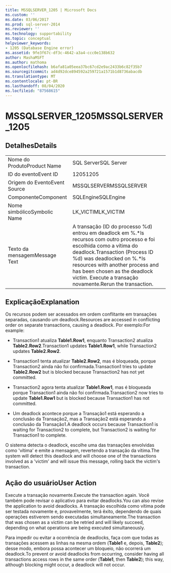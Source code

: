 ```yaml
---
title: MSSQLSERVER_1205 | Microsoft Docs
ms.custom: ''
ms.date: 03/06/2017
ms.prod: sql-server-2014
ms.reviewer: ''
ms.technology: supportability
ms.topic: conceptual
helpviewer_keywords:
- 1205 (Database Engine error)
ms.assetid: 9fe3f67c-df3c-4642-a3a4-ccc0e138b632
author: MashaMSFT
ms.author: mathoma
ms.openlocfilehash: b6afa81a05eea37bc67cd2e9ac2433b6c82f35b7
ms.sourcegitcommit: ad4d92dce894592a259721a1571b1d8736abacdb
ms.translationtype: MT
ms.contentlocale: pt-BR
ms.lasthandoff: 08/04/2020
ms.locfileid: "87568615"
---
```

# <a name="mssqlserver_1205"></a><span data-ttu-id="3cbfd-102">MSSQLSERVER_1205</span><span class="sxs-lookup"><span data-stu-id="3cbfd-102">MSSQLSERVER_1205</span></span>
    
## <a name="details"></a><span data-ttu-id="3cbfd-103">Detalhes</span><span class="sxs-lookup"><span data-stu-id="3cbfd-103">Details</span></span>  
  
|||  
|-|-|  
|<span data-ttu-id="3cbfd-104">Nome do Produto</span><span class="sxs-lookup"><span data-stu-id="3cbfd-104">Product Name</span></span>|<span data-ttu-id="3cbfd-105">SQL Server</span><span class="sxs-lookup"><span data-stu-id="3cbfd-105">SQL Server</span></span>|  
|<span data-ttu-id="3cbfd-106">ID do evento</span><span class="sxs-lookup"><span data-stu-id="3cbfd-106">Event ID</span></span>|<span data-ttu-id="3cbfd-107">1205</span><span class="sxs-lookup"><span data-stu-id="3cbfd-107">1205</span></span>|  
|<span data-ttu-id="3cbfd-108">Origem do Evento</span><span class="sxs-lookup"><span data-stu-id="3cbfd-108">Event Source</span></span>|<span data-ttu-id="3cbfd-109">MSSQLSERVER</span><span class="sxs-lookup"><span data-stu-id="3cbfd-109">MSSQLSERVER</span></span>|  
|<span data-ttu-id="3cbfd-110">Componente</span><span class="sxs-lookup"><span data-stu-id="3cbfd-110">Component</span></span>|<span data-ttu-id="3cbfd-111">SQLEngine</span><span class="sxs-lookup"><span data-stu-id="3cbfd-111">SQLEngine</span></span>|  
|<span data-ttu-id="3cbfd-112">Nome simbólico</span><span class="sxs-lookup"><span data-stu-id="3cbfd-112">Symbolic Name</span></span>|<span data-ttu-id="3cbfd-113">LK_VICTIM</span><span class="sxs-lookup"><span data-stu-id="3cbfd-113">LK_VICTIM</span></span>|  
|<span data-ttu-id="3cbfd-114">Texto da mensagem</span><span class="sxs-lookup"><span data-stu-id="3cbfd-114">Message Text</span></span>|<span data-ttu-id="3cbfd-115">A transação (ID do processo %d) entrou em deadlock em %.\*ls recursos com outro processo e foi escolhida como a vítima do deadlock.</span><span class="sxs-lookup"><span data-stu-id="3cbfd-115">Transaction (Process ID %d) was deadlocked on %.\*ls resources with another process and has been chosen as the deadlock victim.</span></span> <span data-ttu-id="3cbfd-116">Execute a transação novamente.</span><span class="sxs-lookup"><span data-stu-id="3cbfd-116">Rerun the transaction.</span></span>|  
  
## <a name="explanation"></a><span data-ttu-id="3cbfd-117">Explicação</span><span class="sxs-lookup"><span data-stu-id="3cbfd-117">Explanation</span></span>  
 <span data-ttu-id="3cbfd-118">Os recursos podem ser acessados em ordem conflitante em transações separadas, causando um deadlock.</span><span class="sxs-lookup"><span data-stu-id="3cbfd-118">Resources are accessed in conflicting order on separate transactions, causing a deadlock.</span></span> <span data-ttu-id="3cbfd-119">Por exemplo:</span><span class="sxs-lookup"><span data-stu-id="3cbfd-119">For example:</span></span>  
  
-   <span data-ttu-id="3cbfd-120">Transaction1 atualiza **Table1.Row1**, enquanto Transaction2 atualiza **Table2.Row2**.</span><span class="sxs-lookup"><span data-stu-id="3cbfd-120">Transaction1 updates **Table1.Row1**, while Transaction2 updates **Table2.Row2**.</span></span>  
  
-   <span data-ttu-id="3cbfd-121">Transaction1 tenta atualizar **Table2.Row2**, mas é bloqueada, porque Transaction2 ainda não foi confirmada.</span><span class="sxs-lookup"><span data-stu-id="3cbfd-121">Transaction1 tries to update **Table2.Row2** but is blocked because Transaction2 has not yet committed.</span></span>  
  
-   <span data-ttu-id="3cbfd-122">Transaction2 agora tenta atualizar **Table1.Row1**, mas é bloqueada porque Transaction1 ainda não foi confirmada.</span><span class="sxs-lookup"><span data-stu-id="3cbfd-122">Transaction2 now tries to update **Table1.Row1** but is blocked because Transaction1 has not committed.</span></span>  
  
-   <span data-ttu-id="3cbfd-123">Um deadlock acontece porque a Transação1 está esperando a conclusão da Transação2, mas a Transação2 está esperando a conclusão da Transação1.</span><span class="sxs-lookup"><span data-stu-id="3cbfd-123">A deadlock occurs because Transaction1 is waiting for Transaction2 to complete, but Transaction2 is waiting for Transaction1 to complete.</span></span>  
  
 <span data-ttu-id="3cbfd-124">O sistema detecta o deadlock, escolhe uma das transações envolvidas como 'vítima' e emite a mensagem, revertendo a transação da vítima.</span><span class="sxs-lookup"><span data-stu-id="3cbfd-124">The system will detect this deadlock and will choose one of the transactions involved as a 'victim' and will issue this message, rolling back the victim's transaction.</span></span>  
  
## <a name="user-action"></a><span data-ttu-id="3cbfd-125">Ação do usuário</span><span class="sxs-lookup"><span data-stu-id="3cbfd-125">User Action</span></span>  
 <span data-ttu-id="3cbfd-126">Execute a transação novamente.</span><span class="sxs-lookup"><span data-stu-id="3cbfd-126">Execute the transaction again.</span></span> <span data-ttu-id="3cbfd-127">Você também pode revisar o aplicativo para evitar deadlocks.</span><span class="sxs-lookup"><span data-stu-id="3cbfd-127">You can also revise the application to avoid deadlocks.</span></span> <span data-ttu-id="3cbfd-128">A transação escolhida como vítima pode ser testada novamente e, provavelmente, terá êxito, dependendo de quais operações estiverem sendo executadas simultaneamente.</span><span class="sxs-lookup"><span data-stu-id="3cbfd-128">The transaction that was chosen as a victim can be retried and will likely succeed, depending on what operations are being executed simultaneously.</span></span>  
  
 <span data-ttu-id="3cbfd-129">Para impedir ou evitar a ocorrência de deadlocks, faça com que todas as transações acessem as linhas na mesma ordem (**Table1** e, depois, **Table2**); desse modo, embora possa acontecer um bloqueio, não ocorrerá um deadlock.</span><span class="sxs-lookup"><span data-stu-id="3cbfd-129">To prevent or avoid deadlocks from occurring, consider having all transactions access rows in the same order (**Table1**, then **Table2**); this way, although blocking might occur, a deadlock will not occur.</span></span>  
  
  
